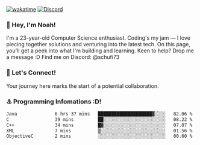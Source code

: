 [![wakatime](https://wakatime.com/badge/user/018b5c7c-fde2-4105-aa96-f5c758abb0a2.svg)](https://wakatime.com/@018b5c7c-fde2-4105-aa96-f5c758abb0a2)
[![Discord](https://img.shields.io/badge/Discord-5865F2?style=flat&logo=discord&logoColor=white)](https://discord.gg/eAW8AGXaGu)



### 👋 Hey, I'm Noah!
I'm a 23-year-old Computer Science enthusiast. Coding's my jam — I love piecing together solutions and venturing into the latest tech. On this page, you'll get a peek into what I'm building and learning. Keen to help? Drop me a message :D 
Find me on Discord: @schufi73

### 🤝 Let's Connect!
Your journey here marks the start of a potential collaboration.

### ⚓ Programming Infomations :D!
<!--START_SECTION:waka-->

```txt
Java              6 hrs 37 mins   ████████████████████▓░░░░   82.06 %
C                 39 mins         ██░░░░░░░░░░░░░░░░░░░░░░░   08.22 %
C++               34 mins         █▓░░░░░░░░░░░░░░░░░░░░░░░   07.07 %
XML               7 mins          ▒░░░░░░░░░░░░░░░░░░░░░░░░   01.56 %
ObjectiveC        2 mins          ░░░░░░░░░░░░░░░░░░░░░░░░░   00.60 %
```

<!--END_SECTION:waka-->
